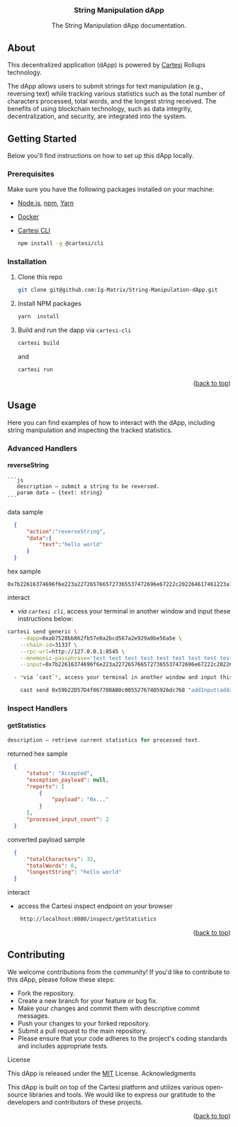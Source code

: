 <a id="readme-top"></a>
<br />
<div align="center">
  <a href="https://github.com/Ig-Matrix/String-Manipulation-dApp.git">
  </a>

  <h3 align="center">String Manipulation dApp</h3>

  <p align="center">
    The String Manipulation dApp documentation.
  </p>
</div>

## About
<p>
    This decentralized application (dApp) is powered by <a href="https://docs.cartesi.io/cartesi-rollups/1.3/">Cartesi</a> Rollups technology.
</p>
<p> 
    The dApp allows users to submit strings for text manipulation (e.g., reversing text) while tracking various statistics such as the total number of characters processed, total words, and the longest string received. The benefits of using blockchain technology, such as data integrity, decentralization, and security, are integrated into the system.
</p>

## Getting Started

Below you'll find instructions on how to set up this dApp locally.

### Prerequisites

Make sure you have the following packages installed on your machine:

* [Node.js](https://nodejs.org/en), [npm](https://docs.npmjs.com/cli/v10/configuring-npm/install), [Yarn](https://classic.yarnpkg.com/lang/en/docs/install/#debian-stable) 

* [Docker](https://docs.docker.com/get-docker/)

* [Cartesi CLI](https://docs.cartesi.io/cartesi-rollups/1.3/development/migration/#install-cartesi-cli)
  ```sh
  npm install -g @cartesi/cli

### Installation

1. Clone this repo
   ```sh
   git clone git@github.com:Ig-Matrix/String-Manipulation-dApp.git
   ```
2. Install NPM packages
   ```sh
   yarn  install
   ```
3. Build and run the dapp via `cartesi-cli`
   ```sh
   cartesi build 
   ```
   and
   ```sh
   cartesi run 
   ```

<p align="right">(<a href="#readme-top">back to top</a>)</p>

## Usage

Here you can find examples of how to interact with the dApp, including string manipulation and inspecting the tracked statistics.
### Advanced Handlers

  ####  reverseString

    ```js
       description — submit a string to be reversed.
       param data — {text: string}
    ```

data sample

  ```json
    {
        "action":"reverseString", 
        "data":{
            "text":"hello world"
        }
    } 
  ```
hex sample
```
0x7b22616374696f6e223a2272657665727365537472696e67222c202264617461223a7b2274657874223a2268656c6c6f20776f726c64227d7d
```
interact
  -  *via `cartesi cli`*, access your terminal in another window and input these instructions below:

```sh
cartesi send generic \
    --dapp=0xab7528bb862fb57e8a2bcd567a2e929a0be56a5e \
    --chain-id=31337 \
    --rpc-url=http://127.0.0.1:8545 \
    --mnemonic-passphrase='test test test test test test test test test test test junk' \
    --input=0x7b22616374696f6e223a2272657665727365537472696e67222c202264617461223a7b2274657874223a2268656c6c6f20776f726c64227d7d

  - *via `cast`*, access your terminal in another window and input this single line instruction below:
```

```sh
    cast send 0x59b22D57D4f067708AB0c00552767405926dc768 "addInput(address,bytes)" 0xab7528bb862fb57e8a2bcd567a2e929a0be56a5e 0x7b22616374696f6e223a2272657665727365537472696e67222c202264617461223a7b2274657874223a2268656c6c6f20776f726c64227d7d --mnemonic 'test test test test test test test test test test test junk'
```

### Inspect Handlers

  ####  getStatistics

   ``` js
  description — retrieve current statistics for processed text.
```
returned hex sample

```json
  {
      "status": "Accepted",
      "exception_payload": null,
      "reports": [
          {
              "payload": "0x..."
          }
      ],
      "processed_input_count": 2
  }
```
converted payload sample

```json
  {
      "totalCharacters": 32,
      "totalWords": 6,
      "longestString": "hello world"
  }
```
  interact
  -  access the Cartesi inspect endpoint on your browser
  
```sh
    http://localhost:8080/inspect/getStatistics
```
<p align="right">(<a href="#readme-top">back to top</a>)</p>

## Contributing

We welcome contributions from the community! If you'd like to contribute to this dApp, please follow these steps:

  - Fork the repository.
  - Create a new branch for your feature or bug fix.
  - Make your changes and commit them with descriptive commit messages.
  - Push your changes to your forked repository.
  - Submit a pull request to the main repository.
  - Please ensure that your code adheres to the project's coding standards and includes appropriate tests.

License

This dApp is released under the [MIT](./LICENSE) License.
Acknowledgments

This dApp is built on top of the Cartesi platform and utilizes various open-source libraries and tools. We would like to express our gratitude to the developers and contributors of these projects.
<p align="right">(<a href="#readme-top">back to top</a>)</p>
